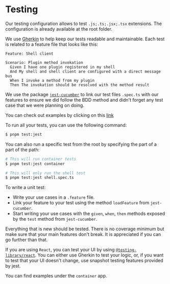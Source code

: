 # Testing

Our testing configuration allows to test `.js;.ts;.jsx;.tsx` extensions. The configuration is already available at the root folder.

We use [Gherkin](https://cucumber.io/docs/gherkin/reference/) to help keep our tests readable and maintainable. Each test is related to a feature file that looks like this:

```gherkin
Feature: Shell client

Scenario: Plugin method invokation
  Given I have one plugin registered in my shell
  And My shell and shell client are configured with a direct message bus
  When I invoke a method from my plugin
  Then The invokation should be resolved with the method result
```

We use the package [`jest-cucumber`](https://github.com/bencompton/jest-cucumber) to link our test files `.spec.ts` with our features to ensure we did follow the BDD method and didn't forget any test case that we were planning on doing.

You can check out examples by clicking on this [link](https://github.com/ovh/manager/blob/master/packages/components/ovh-shell/__tests__/client/shell-client.spec.ts)

To run all your tests, you can use the following command:

```sh
$ pnpm test:jest
```

You can also run a specific test from the root by specifying the part of a part of the path:

```sh
# This will run container tests
$ pnpm test:jest container

# This will only run the shell test
$ pnpm test:jest shell.spec.ts
```

To write a unit test:

- Write your use cases in a `.feature` file.
- Link your feature to your test using the method `loadFeature` from `jest-cucumber`.
- Start writing your use cases with the `given`, `when`, `then` methods exposed by the `test` method from `jest-cucumber`.

Everything that is new should be tested. There is no coverage minimum but make sure that your main features don't break. It is appreciated if you can go further than that.

If you are using `React`, you can test your UI by using [`@testing-library/react`](https://testing-library.com/docs/react-testing-library/intro/).
You can either use Gherkin to test your logic, or, if you want to test that your UI doesn't change, use snapshot testing features provided by jest.

You can find examples under the `container` app.

